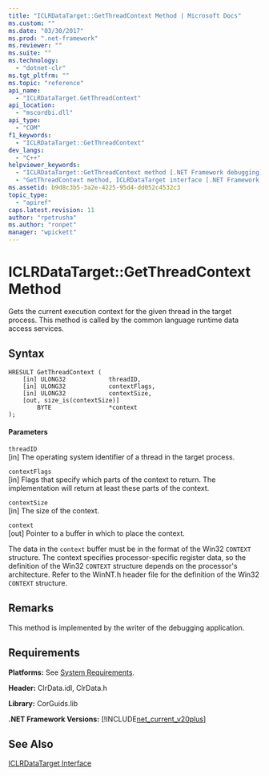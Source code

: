 ```yaml
---
title: "ICLRDataTarget::GetThreadContext Method | Microsoft Docs"
ms.custom: ""
ms.date: "03/30/2017"
ms.prod: ".net-framework"
ms.reviewer: ""
ms.suite: ""
ms.technology: 
  - "dotnet-clr"
ms.tgt_pltfrm: ""
ms.topic: "reference"
api_name: 
  - "ICLRDataTarget.GetThreadContext"
api_location: 
  - "mscordbi.dll"
api_type: 
  - "COM"
f1_keywords: 
  - "ICLRDataTarget::GetThreadContext"
dev_langs: 
  - "C++"
helpviewer_keywords: 
  - "ICLRDataTarget::GetThreadContext method [.NET Framework debugging]"
  - "GetThreadContext method, ICLRDataTarget interface [.NET Framework debugging]"
ms.assetid: b9d8c3b5-3a2e-4225-95d4-dd052c4532c3
topic_type: 
  - "apiref"
caps.latest.revision: 11
author: "rpetrusha"
ms.author: "ronpet"
manager: "wpickett"
---
```

# ICLRDataTarget::GetThreadContext Method
Gets the current execution context for the given thread in the target process. This method is called by the common language runtime data access services.  
  
## Syntax  
  
```  
HRESULT GetThreadContext (  
    [in] ULONG32            threadID,  
    [in] ULONG32            contextFlags,  
    [in] ULONG32            contextSize,  
    [out, size_is(contextSize)]   
        BYTE                *context  
);  
```  
  
#### Parameters  
 `threadID`  
 [in] The operating system identifier of a thread in the target process.  
  
 `contextFlags`  
 [in] Flags that specify which parts of the context to return. The implementation will return at least these parts of the context.  
  
 `contextSize`  
 [in] The size of the context.  
  
 `context`  
 [out] Pointer to a buffer in which to place the context.  
  
 The data in the `context` buffer must be in the format of the Win32 `CONTEXT` structure. The context specifies processor-specific register data, so the definition of the Win32 `CONTEXT` structure depends on the processor's architecture. Refer to the WinNT.h header file for the definition of the Win32 `CONTEXT` structure.  
  
## Remarks  
 This method is implemented by the writer of the debugging application.  
  
## Requirements  
 **Platforms:** See [System Requirements](../../../../docs/framework/get-started/system-requirements.md).  
  
 **Header:** ClrData.idl, ClrData.h  
  
 **Library:** CorGuids.lib  
  
 **.NET Framework Versions:** [!INCLUDE[net_current_v20plus](../../../../includes/net-current-v20plus-md.md)]  
  
## See Also  
 [ICLRDataTarget Interface](../../../../docs/framework/unmanaged-api/debugging/iclrdatatarget-interface.md)